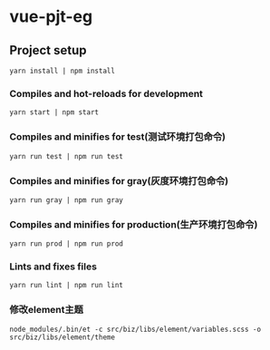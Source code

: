 # vue-pjt-eg

## Project setup
```
yarn install | npm install
```

### Compiles and hot-reloads for development
```
yarn start | npm start
```

### Compiles and minifies for test(测试环境打包命令)
```
yarn run test | npm run test
```

### Compiles and minifies for gray(灰度环境打包命令)
```
yarn run gray | npm run gray
```

### Compiles and minifies for production(生产环境打包命令)
```
yarn run prod | npm run prod
```

### Lints and fixes files
```
yarn run lint | npm run lint
```

### 修改element主题
```
node_modules/.bin/et -c src/biz/libs/element/variables.scss -o src/biz/libs/element/theme
```
